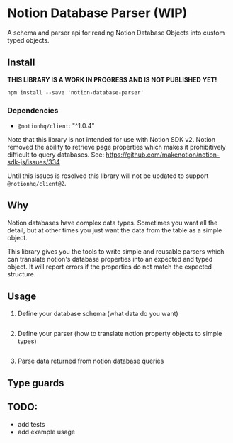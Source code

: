 # Notion Database Parser (WIP) 

A schema and parser api for reading Notion Database Objects into custom typed objects.

## Install

**THIS LIBRARY IS A WORK IN PROGRESS AND  IS NOT PUBLISHED YET!**

```shell
npm install --save 'notion-database-parser'
```

### Dependencies

* `@notionhq/client`: "^1.0.4"

Note that this library is not intended for use with Notion SDK v2.
Notion removed the ability to retrieve page properties which makes it prohibitively difficult to query databases.
See: https://github.com/makenotion/notion-sdk-js/issues/334

Until this issues is resolved this library will not be updated to support `@notionhq/client@2`.

## Why

Notion databases have complex data types. Sometimes you want all the detail, 
but at other times you just want the data from the table as a simple object.

This library gives you the tools to write simple and reusable parsers which 
can translate notion's database properties into an expected and typed object. 
It will report errors if the properties do not match the expected structure.

## Usage

1. Define your database schema (what data do you want)
```ts
```
2. Define your parser (how to translate notion property objects to simple types)
```ts
```
3. Parse data returned from notion database queries

## Type guards


## TODO:

- add tests
- add example usage
